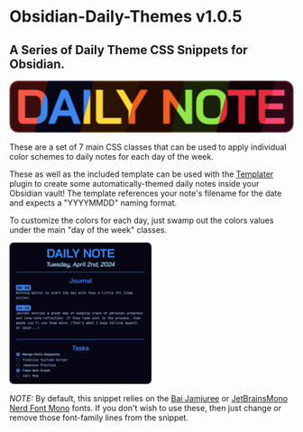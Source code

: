 # Obsidian-Daily-Themes v1.0.5
## A Series of Daily Theme CSS Snippets for Obsidian.

![](title.png)

These are a set of 7 main CSS classes that can be used to apply individual color
schemes to daily notes for each day of the week.

These as well as the included template can be used with the [Templater](https://github.com/SilentVoid13/Templater) plugin to create some automatically-themed daily notes inside your Obsidian vault! The template references your note's filename for the date and expects a "YYYYMMDD" naming format.

To customize the colors for each day, just swamp out the colors values under
the main "day of the week" classes.

<img src="example_full.png" width="50%">

*NOTE:* By default, this snippet relies on the [Bai Jamjuree](https://fonts.google.com/specimen/Bai+Jamjuree) or
[JetBrainsMono Nerd Font Mono](https://www.jetbrains.com/lp/mono/) fonts. If you don't wish to use these, then just
change or remove those font-family lines from the snippet.
